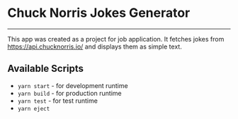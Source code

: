 # Chuck Norris Jokes Generator

---
This app was created as a project for job application. It fetches jokes from <https://api.chucknorris.io/> and displays them as simple text.

## Available Scripts

* `yarn start` - for development runtime
* `yarn build` - for production runtime
* `yarn test` - for test runtime
* `yarn eject`
